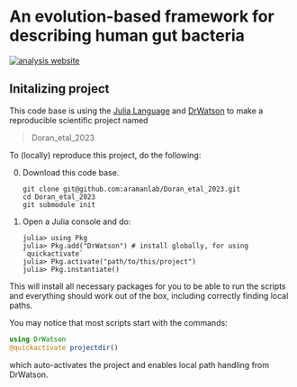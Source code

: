 # An evolution-based framework for describing human gut bacteria

[![analysis website](https://img.shields.io/badge/analysis-website-blue.svg)](https://aramanlab.github.io/Doran_etal_2023/)

## Initalizing project

This code base is using the [Julia Language](https://julialang.org/) and
[DrWatson](https://juliadynamics.github.io/DrWatson.jl/stable/)
to make a reproducible scientific project named
> Doran_etal_2023

To (locally) reproduce this project, do the following:

0. Download this code base.
   ```
   git clone git@github.com:aramanlab/Doran_etal_2023.git
   cd Doran_etal_2023
   git submodule init
   ```
1. Open a Julia console and do:
   ```
   julia> using Pkg
   julia> Pkg.add("DrWatson") # install globally, for using `quickactivate`
   julia> Pkg.activate("path/to/this/project")
   julia> Pkg.instantiate()
   ```

This will install all necessary packages for you to be able to run the scripts and
everything should work out of the box, including correctly finding local paths.

You may notice that most scripts start with the commands:
```julia
using DrWatson
@quickactivate projectdir()
```
which auto-activates the project and enables local path handling from DrWatson.
